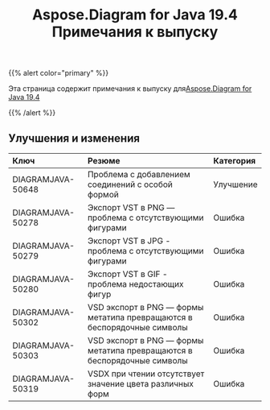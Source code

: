 ﻿---
title: Aspose.Diagram for Java 19.4 Примечания к выпуску
type: docs
weight: 90
url: /ru/java/aspose-diagram-for-java-19-4-release-notes/
---
{{% alert color="primary" %}} 

Эта страница содержит примечания к выпуску для[Aspose.Diagram for Java 19.4](https://docs.aspose.com/diagram/java/aspose-diagram-for-java-19-4-release-notes/)

{{% /alert %}} 
## **Улучшения и изменения**

|**Ключ**|**Резюме**|**Категория**|
|:- |:- |:- |
|DIAGRAMJAVA-50648|Проблема с добавлением соединений с особой формой|Улучшение|
|DIAGRAMJAVA-50278|Экспорт VST в PNG — проблема с отсутствующими фигурами|Ошибка|
|DIAGRAMJAVA-50279|Экспорт VST в JPG - проблема с отсутствующими фигурами|Ошибка|
|DIAGRAMJAVA-50280|Экспорт VST в GIF - проблема недостающих фигур|Ошибка|
|DIAGRAMJAVA-50302|VSD экспорт в PNG — формы метатипа превращаются в беспорядочные символы|Ошибка|
|DIAGRAMJAVA-50303|VSD экспорт в PNG — формы метатипа превращаются в беспорядочные символы|Ошибка|
|DIAGRAMJAVA-50319|VSDX при чтении отсутствует значение цвета различных форм|Ошибка|

